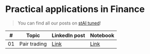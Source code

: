 # Practical applications in Finance

> You can find all our posts on [stAI tuned](url)! 

| #  | Topic | LinkedIn post | Notebook | 
| ------------- | ------------- | ------ | ------- | 
| 01 | Pair trading  | [Link](https://www.linkedin.com/posts/stai-tuned_trading-strategy-activity-6916651059478200320-tOhY?utm_source=linkedin_share&utm_medium=member_desktop_web) | [Link](https://github.com/stAItuned/finance_practical_approaches/blob/main/01_Pair_trading_Find_pairs.ipynb) | 
